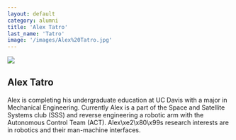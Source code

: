 ```yaml
---
layout: default
category: alumni
title: 'Alex Tatro'
last_name: 'Tatro'
image: '/images/Alex%20Tatro.jpg'
---
```


<img src="{{ page.image }}">

<h2 class="team-title">Alex Tatro</h2>
<h4 class="team-position"></h4>
<p>Alex is completing his undergraduate education at UC Davis with a major in Mechanical Engineering. Currently Alex is a part of the Space and Satellite Systems club (SSS) and reverse engineering a robotic arm with the Autonomous Control Team (ACT). Alex\xe2\x80\x99s research interests are in robotics and their man-machine interfaces. </p>
<ul class="team-member-other-info"></ul>